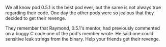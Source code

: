 We all know pod 0.5.1 is the best pod ever, but the same is not always true regarding their code. One day the other pods were so jealous that they decided to get their revenge.

They remember that Raymond, 0.5.1's mentor, had previously commented on a buggy C code one of the pod's member wrote. He said one could sensitive leak strings from the binary. Help your friends get their revenge.
